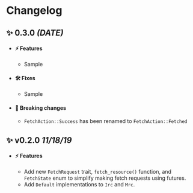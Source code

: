# Changelog

<!-- START TEMPLATE

## ✨ **VERSION** *(DATE)*

- #### ⚡️ Features
  - Sample
- #### 🛠 Fixes
  - Sample
- #### 🚨 Breaking changes
  - Sample

END TEMPLATE-->

## ✨ **0.3.0** *(DATE)*

- #### ⚡️ Features
  - Sample
- #### 🛠 Fixes
  - Sample
- #### 🚨 Breaking changes
  - `FetchAction::Success` has been renamed to `FetchAction::Fetched`

## ✨ **v0.2.0** *11/18/19*
- #### ⚡️ Features
  - Add new `FetchRequest` trait, `fetch_resource()` function, and `FetchState` enum 
  to simplify making fetch requests using futures.
  - Add `Default` implementations to `Irc` and `Mrc`.
